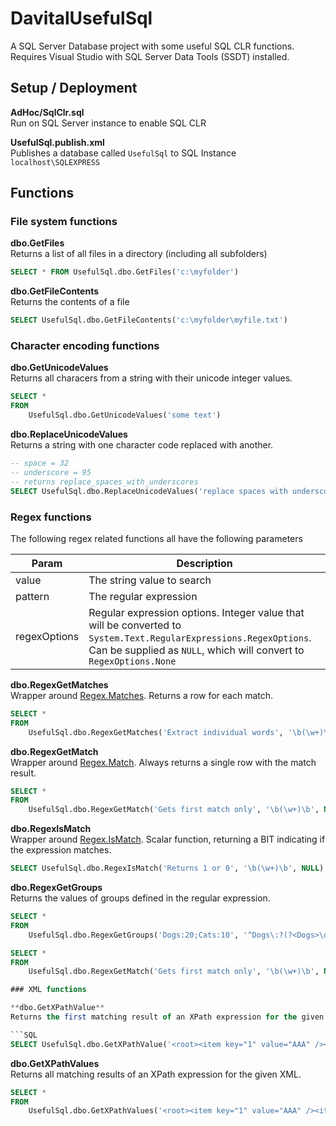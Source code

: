 # DavitalUsefulSql
A SQL Server Database project with some useful SQL CLR functions.  Requires Visual Studio with SQL Server 
Data Tools (SSDT) installed.

## Setup / Deployment

**AdHoc/SqlClr.sql**  
Run on SQL Server instance to enable SQL CLR

**UsefulSql.publish.xml**  
Publishes a database called `UsefulSql` to SQL Instance `localhost\SQLEXPRESS`

## Functions

### File system functions
**dbo.GetFiles**  
Returns a list of all files in a directory (including all subfolders)
```SQL
SELECT * FROM UsefulSql.dbo.GetFiles('c:\myfolder')
```

**dbo.GetFileContents**  
Returns the contents of a file
```SQL
SELECT UsefulSql.dbo.GetFileContents('c:\myfolder\myfile.txt')
```

### Character encoding functions
**dbo.GetUnicodeValues**  
Returns all characers from a string with their unicode integer values.
```SQL
SELECT *
FROM 
	UsefulSql.dbo.GetUnicodeValues('some text')
```

**dbo.ReplaceUnicodeValues**  
Returns a string with one character code replaced with another. 
```SQL
-- space = 32
-- underscore = 95
-- returns replace_spaces_with_underscores
SELECT UsefulSql.dbo.ReplaceUnicodeValues('replace spaces with underscores', 32, 95)	
```

### Regex functions
The following regex related functions all have the following parameters

| Param | Description |
|-|-|
| value | The string value to search |
| pattern | The regular expression |
| regexOptions | Regular expression options. Integer value that will be converted to `System.Text.RegularExpressions.RegexOptions`. Can be supplied as `NULL`, which will convert to `RegexOptions.None` |

**dbo.RegexGetMatches**  
Wrapper around [Regex.Matches](https://docs.microsoft.com/en-us/dotnet/api/system.text.regularexpressions.regex.matches?view=net-6.0). Returns a row for each match.

```SQL
SELECT * 
FROM 
	UsefulSql.dbo.RegexGetMatches('Extract individual words', '\b(\w+)\b', NULL)
```

**dbo.RegexGetMatch**  
Wrapper around [Regex.Match](https://docs.microsoft.com/en-us/dotnet/api/system.text.regularexpressions.regex.match?view=net-6.0). Always returns a single row with the match result.

```SQL
SELECT * 
FROM 
	UsefulSql.dbo.RegexGetMatch('Gets first match only', '\b(\w+)\b', NULL)
```

**dbo.RegexIsMatch**  
Wrapper around [Regex.IsMatch](https://docs.microsoft.com/en-us/dotnet/api/system.text.regularexpressions.regex.ismatch?view=net-6.0). Scalar function, returning a BIT indicating if the expression matches.

```SQL
SELECT UsefulSql.dbo.RegexIsMatch('Returns 1 or 0', '\b(\w+)\b', NULL)
```

**dbo.RegexGetGroups**  
Returns the values of groups defined in the regular expression.

```SQL
SELECT * 
FROM 
	UsefulSql.dbo.RegexGetGroups('Dogs:20;Cats:10', '^Dogs\:?(?<Dogs>\d+);Cats\:?(?<Cats>\d+)$', NULL)
```

```SQL
SELECT * 
FROM 
	UsefulSql.dbo.RegexGetMatch('Gets first match only', '\b(\w+)\b', NULL)

### XML functions

**dbo.GetXPathValue**  
Returns the first matching result of an XPath expression for the given XML.

```SQL
SELECT UsefulSql.dbo.GetXPathValue('<root><item key="1" value="AAA" /></root>', '//root/item[@key="1"]/@value')
```

**dbo.GetXPathValues**  
Returns all matching results of an XPath expression for the given XML.

```SQL
SELECT *
FROM
	UsefulSql.dbo.GetXPathValues('<root><item key="1" value="AAA" /><item key="2" value="BBB" /></root>', '//root/item/@value')
```
